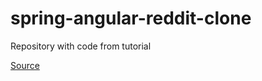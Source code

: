 # spring-angular-reddit-clone
Repository with code from tutorial

[Source](https://www.youtube.com/watch?v=DKlTBBuc32c&t=2869s)

